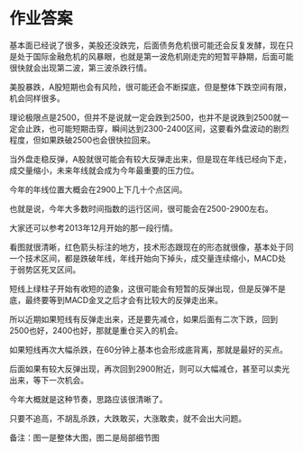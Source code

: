 # 作业答案
[url]: (https://t.zsxq.com/37M7Uz7)

基本面已经说了很多，美股还没跌完，后面债务危机很可能还会反复发酵，现在只是处于国际金融危机的风暴眼，也就是第一波危机刚走完的短暂平静期，后面可能很快就会出现第二波，第三波杀跌行情。

美股暴跌，A股短期也会有风险，很可能还会不断探底，但是整体下跌空间有限，机会同样很多。

理论极限点是2500，但并不是说就一定会跌到2500，也并不是说跌到2500就一定会止跌，也可能短期击穿，瞬间达到2300-2400区间，这要看外盘波动的剧烈程度，但如果跌破2500也会很快拉回来。

当外盘走稳反弹，A股就很可能会有较大反弹走出来，但是现在年线已经向下走，成交量缩小，未来年线就会成为今年最重要的压力位。

今年的年线位置大概会在2900上下几十个点区间。

也就是说，今年大多数时间指数的运行区间，很可能会在2500-2900左右。

大家还可以参考2013年12月开始的那一段行情。

看图就很清晰，红色箭头标注的地方，技术形态跟现在的形态就很像，基本处于同一个技术区间，都是跌破年线，年线开始向下掉头，成交量连续缩小，MACD处于弱势区死叉区间。

短线上绿柱子开始有收短的迹象，这很可能会有短暂的反弹出现，但是反弹不是底，最终要等到MACD金叉之后才会有比较大的反弹走出来。

所以近期如果短线有反弹走出来，还是要先减仓，如果后面有二次下跌，回到2500也好，2400也好，那就是重仓买入的机会。

如果短线再次大幅杀跌，在60分钟上基本也会形成底背离，那就是最好的买点。

后面如果有较大反弹出现，再次回到2900附近，则可以大幅减仓，甚至可以卖光出来，等下一次机会。

今年大概就是这种节奏，思路应该很清晰了。

只要不追高，不胡乱杀跌，大跌敢买，大涨敢卖，就不会出大问题。

备注：图一是整体大图，图二是局部细节图